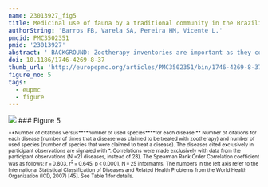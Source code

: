 ```yaml
---
name: 23013927_fig5
title: Medicinal use of fauna by a traditional community in the Brazilian Amazonia.
authorString: 'Barros FB, Varela SA, Pereira HM, Vicente L.'
pmcid: PMC3502351
pmid: '23013927'
abstract: ' BACKGROUND: Zootherapy inventories are important as they contribute to the world documentation of the prevalence, importance and diversity of the medicinal use of animals in traditional human communities. The present study aims to contribute with a more valuable example of the zootherapy practices of a traditional community in the Brazilian Amazonia - the "Riozinho do Anfrísio" Extractive Reserve, in Northern Brazil. METHODS: We used the methods of participant observation and semi-structured interviews, applied to 25 informants. We employed the combined properties of two indices to measure the medicinal importance of each cited species to the studied community, as well as their versatility in the treatment of diseases: the well known Use Value (UV) and the Medicinal Applications Value (MAV) that we developed. RESULTS: We recorded 31 species of medicinal animals from six taxonomic categories, seven of which are new to science. The species are used for the treatment of 28 diseases and one species is used as an amulet against snakebites. The five species with the highest UV indices are the most popular and valued by the studied community. Their contrasting MAV indices indicate that they have different therapeutic properties: specific (used for the treatment of few diseases; low versatility) and all-purpose (several diseases; high versatility). Similarly, the most cited diseases were also those that could be treated with a larger number of animal species. Ten species are listed in the CITES appendices and 21 are present in the IUCN Red List. The knowledge about the medicinal use of the local fauna is distributed evenly among the different age groups of the informants. CONCLUSIONS: This study shows that the local fauna represents an important medicinal resource for the inhabitants of the protected area. The combined use of the UV and MAV indices allowed identifying the species with the highest therapeutic potential. This type of information about a species may be of interest to pharmacological research, and is crucial to its conservation, since it helps signaling the species that may undergo higher hunting pressures. Data on zootherapy can also be of interesting to ecologists by contributing to indicators of local biodiversity richness.'
doi: 10.1186/1746-4269-8-37
thumb_url: 'http://europepmc.org/articles/PMC3502351/bin/1746-4269-8-37-5.gif'
figure_no: 5
tags:
  - eupmc
  - figure
---
```

<img src='http://europepmc.org/articles/PMC3502351/bin/1746-4269-8-37-5.jpg' style='max-height: 300px'>
### Figure 5
<p style='font-size: 10px;'>**Number of citations versus****number of used species****for each disease.** Number of citations for each disease (number of times that a disease was claimed to be treated with zootherapy) and number of used species (number of species that were claimed to treat a disease). The diseases cited exclusively in participant observations are signaled with *. Correlations were made exclusively with data from the participant observations (N =21 diseases, instead of 28). The Spearman Rank Order Correlation coefficient was as follows: r = 0.803, r<sup>2</sup> = 0.645, p &lt; 0.0001, N = 25 informants. The numbers in the left axis refer to the International Statistical Classification of Diseases and Related Health Problems from the World Health Organization (ICD, 2007) [<xref ref-type="bibr" rid="B45">45</xref>]. See Table <xref ref-type="table" rid="T1">1</xref> for details.</p>